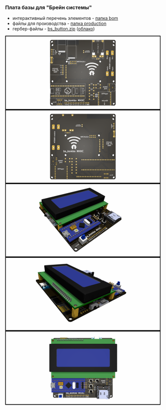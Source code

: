 ### Плата базы для "Брейн системы"

- интерактивный перечень элементов - [папка bom](https://github.com/MelexinVN/bs_kombo_bs/blob/main/pcb/bs_base_v.1.0/bom)
- файлы для производства - [папка production](https://github.com/MelexinVN/bs_kombo_bs/blob/main/pcb/bs_base_v.1.0/production/bs_base_2024-06-14_13-07-29)
- гербер-файлы - [bs_button.zip](https://github.com/MelexinVN/bs_kombo_bs/blob/main/pcb/bs_base_v.1.0/production/bs_base_2024-06-14_13-07-29/bs_base.zip) ([облако](https://disk.yandex.ru/d/Mso2Eh_hgUBqgA))

<img align="center" width=500 src="https://github.com/MelexinVN/bs_kombo_bs/blob/main/pcb/bs_base_v.1.0/bs_base.png" />

<img align="center" width=500 src="https://github.com/MelexinVN/bs_kombo_bs/blob/main/pcb/bs_base_v.1.0/bs_base_.png" />

<img align="center" width=500 src="https://github.com/MelexinVN/bs_kombo_bs/blob/main/pcb/bs_base_v.1.0/bs_base__.png" />

<img align="center" width=500 src="https://github.com/MelexinVN/bs_kombo_bs/blob/main/pcb/bs_base_v.1.0/bs_base___.png" />

<img align="center" width=500 src="https://github.com/MelexinVN/bs_kombo_bs/blob/main/pcb/bs_base_v.1.0/bs_base____.png" />
